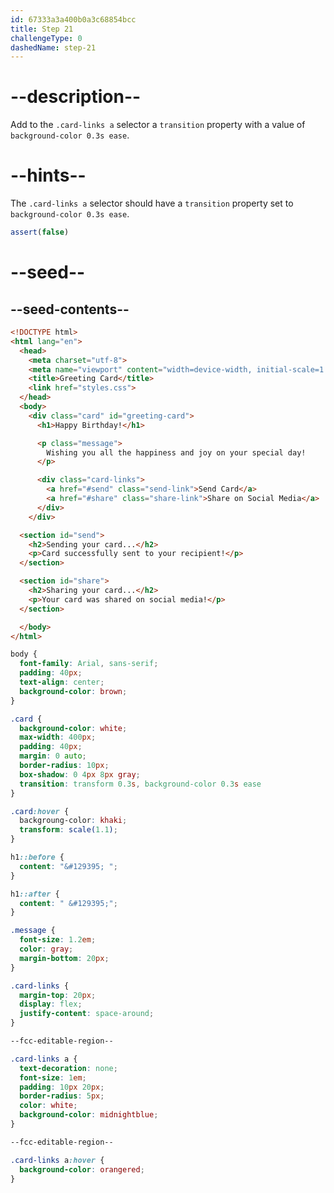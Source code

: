 ```yaml
---
id: 67333a3a400b0a3c68854bcc
title: Step 21
challengeType: 0
dashedName: step-21
---
```


# --description--

Add to the `.card-links a` selector a `transition` property with a value of `background-color 0.3s ease`.

# --hints--

The `.card-links a` selector should have a `transition` property set to `background-color 0.3s ease`.

```js
assert(false)
```

# --seed--

## --seed-contents--

```html
<!DOCTYPE html>
<html lang="en">
  <head>
    <meta charset="utf-8">
    <meta name="viewport" content="width=device-width, initial-scale=1.0">
    <title>Greeting Card</title>
    <link href="styles.css">
  </head>
  <body>
    <div class="card" id="greeting-card">
      <h1>Happy Birthday!</h1>

      <p class="message">
        Wishing you all the happiness and joy on your special day!
      </p>

      <div class="card-links">
        <a href="#send" class="send-link">Send Card</a>
        <a href="#share" class="share-link">Share on Social Media</a>
      </div>
  	</div>

  <section id="send">
    <h2>Sending your card...</h2>
    <p>Card successfully sent to your recipient!</p>
  </section>

  <section id="share">
    <h2>Sharing your card...</h2>
    <p>Your card was shared on social media!</p>
  </section>

  </body>
</html>

```

```css
body {
  font-family: Arial, sans-serif;
  padding: 40px;
  text-align: center;
  background-color: brown;
}

.card {
  background-color: white;
  max-width: 400px;
  padding: 40px;
  margin: 0 auto;
  border-radius: 10px;
  box-shadow: 0 4px 8px gray;
  transition: transform 0.3s, background-color 0.3s ease
}

.card:hover {
  backgroung-color: khaki;
  transform: scale(1.1);
}

h1::before {
  content: "&#129395; ";
}

h1::after {
  content: " &#129395;";
}

.message {
  font-size: 1.2em;
  color: gray;
  margin-bottom: 20px;
}

.card-links {
  margin-top: 20px;
  display: flex;
  justify-content: space-around;
}

--fcc-editable-region--

.card-links a {
  text-decoration: none;
  font-size: 1em;
  padding: 10px 20px;
  border-radius: 5px;
  color: white;
  background-color: midnightblue;
}

--fcc-editable-region--

.card-links a:hover {
  background-color: orangered;
}

```
